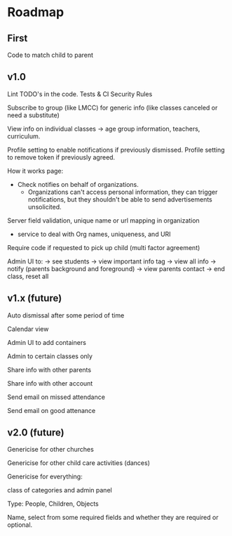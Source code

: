 # Roadmap

## First

Code to match child to parent

## v1.0

Lint
TODO's in the code.
Tests & CI
Security Rules

Subscribe to group (like LMCC) for generic info (like classes canceled or need a substitute)

View info on individual classes -> age group information, teachers, curriculum.

Profile setting to enable notifications if previously dismissed.
Profile setting to remove token if previously agreed.

How it works page:

- Check notifies on behalf of organizations.
  - Organizations can't access personal information, they can trigger notifications, but they shouldn't be able to send advertisements unsolicited.

Server field validation, unique name or url mapping in organization

- service to deal with Org names, uniqueness, and URI

Require code if requested to pick up child (multi factor agreement)

Admin UI to:
-> see students
-> view important info tag
-> view all info
-> notify (parents background and foreground)
-> view parents contact
-> end class, reset all

## v1.x (future)

Auto dismissal after some period of time

Calendar view

Admin UI to add containers

Admin to certain classes only

Share info with other parents

Share info with other account

Send email on missed attendance

Send email on good attenance

## v2.0 (future)

Genericise for other churches

Genericise for other child care activities (dances)

Genericise for everything:

class of categories and admin panel

Type: People, Children, Objects

Name, select from some required fields and whether they are required or optional.
